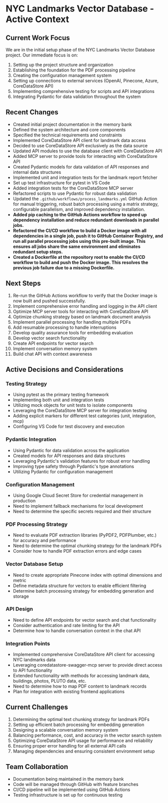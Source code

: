 # NYC Landmarks Vector Database - Active Context

## Current Work Focus
We are in the initial setup phase of the NYC Landmarks Vector Database project. Our immediate focus is on:

1. Setting up the project structure and organization
2. Establishing the foundation for the PDF processing pipeline
3. Creating the configuration management system
4. Setting up connections to external services (OpenAI, Pinecone, Azure, CoreDataStore API)
5. Implementing comprehensive testing for scripts and API integrations
6. Integrating Pydantic for data validation throughout the system

## Recent Changes
- Created initial project documentation in the memory bank
- Defined the system architecture and core components
- Specified the technical requirements and constraints
- Implemented CoreDataStore API client for landmark data access
- Decided to use CoreDataStore API exclusively as the data source
- Updated API modules to use the database client with CoreDataStore API
- Added MCP server to provide tools for interacting with CoreDataStore API
- Created Pydantic models for data validation of API responses and internal data structures
- Implemented unit and integration tests for the landmark report fetcher
- Set up test infrastructure for pytest in VS Code
- Added integration tests for the CoreDataStore MCP server
- Refactored scripts to use Pydantic for robust data validation
- Updated the `.github/workflows/process_landmarks.yml` GitHub Action for manual triggering, robust batch processing using a matrix strategy, configurable parallelism, and improved dependency installation.
- **Added pip caching to the GitHub Actions workflow to speed up dependency installation and reduce redundant downloads in parallel jobs.**
- **Refactored the CI/CD workflow to build a Docker image with all dependencies in a single job, push it to GitHub Container Registry, and run all parallel processing jobs using this pre-built image. This ensures all jobs share the same environment and eliminates redundant setup steps.**
- **Created a Dockerfile at the repository root to enable the CI/CD workflow to build and push the Docker image. This resolves the previous job failure due to a missing Dockerfile.**

## Next Steps
1. Re-run the GitHub Actions workflow to verify that the Docker image is now built and pushed successfully.
2. Implement comprehensive error handling and logging in the API client
3. Optimize MCP server tools for interacting with CoreDataStore API
4. Optimize chunking strategy based on landmark document analysis
5. Implement parallel processing for handling multiple PDFs
6. Add resumable processing to handle interruptions
7. Develop quality assurance tools for embedding evaluation
8. Develop vector search functionality
9. Create API endpoints for vector search
10. Implement conversation memory system
11. Build chat API with context awareness

## Active Decisions and Considerations

### Testing Strategy
- Using pytest as the primary testing framework
- Implementing both unit and integration tests
- Utilizing mock objects for unit tests to isolate components
- Leveraging the CoreDataStore MCP server for integration testing
- Adding explicit markers for different test categories (unit, integration, mcp)
- Configuring VS Code for test discovery and execution

### Pydantic Integration
- Using Pydantic for data validation across the application
- Created models for API responses and data structures
- Leveraging Pydantic's validation features for robust error handling
- Improving type safety through Pydantic's type annotations
- Utilizing Pydantic for configuration management

### Configuration Management
- Using Google Cloud Secret Store for credential management in production
- Need to implement fallback mechanisms for local development
- Need to determine the specific secrets required and their structure

### PDF Processing Strategy
- Need to evaluate PDF extraction libraries (PyPDF2, PDFPlumber, etc.) for accuracy and performance
- Need to determine the optimal chunking strategy for the landmark PDFs
- Consider how to handle PDF extraction errors and edge cases

### Vector Database Setup
- Need to create appropriate Pinecone index with optimal dimensions and metric
- Define metadata structure for vectors to enable efficient filtering
- Determine batch processing strategy for embedding generation and storage

### API Design
- Need to define API endpoints for vector search and chat functionality
- Consider authentication and rate limiting for the API
- Determine how to handle conversation context in the chat API

### Integration Points
- Implemented comprehensive CoreDataStore API client for accessing NYC landmarks data
- Leveraging coredatastore-swagger-mcp server to provide direct access to API functionality
- Extended functionality with methods for accessing landmark data, buildings, photos, PLUTO data, etc.
- Need to determine how to map PDF content to landmark records
- Plan for integration with existing frontend applications

## Current Challenges
1. Determining the optimal text chunking strategy for landmark PDFs
2. Setting up efficient batch processing for embedding generation
3. Designing a scalable conversation memory system
4. Balancing performance, cost, and accuracy in the vector search system
5. Optimizing CoreDataStore API usage for performance and reliability
6. Ensuring proper error handling for all external API calls
7. Managing dependencies and ensuring consistent environment setup

## Team Collaboration
- Documentation being maintained in the memory bank
- Code will be managed through GitHub with feature branches
- CI/CD pipeline will be implemented using GitHub Actions
- Testing infrastructure is set up for continuous testing
